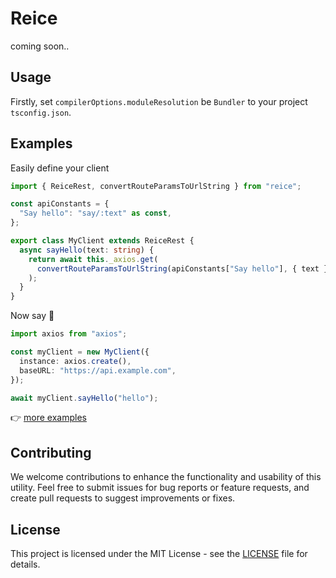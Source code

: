 # Reice

coming soon..

## Usage

Firstly, set `compilerOptions.moduleResolution` be `Bundler` to your project `tsconfig.json`.

## Examples

Easily define your client

```typescript
import { ReiceRest, convertRouteParamsToUrlString } from "reice";

const apiConstants = {
  "Say hello": "say/:text" as const,
};

export class MyClient extends ReiceRest {
  async sayHello(text: string) {
    return await this._axios.get(
      convertRouteParamsToUrlString(apiConstants["Say hello"], { text }),
    );
  }
}
```

Now say 👋

```typescript
import axios from "axios";

const myClient = new MyClient({
  instance: axios.create(),
  baseURL: "https://api.example.com",
});

await myClient.sayHello("hello");
```

👉 [more examples](./examples/)

## Contributing

We welcome contributions to enhance the functionality and usability of this utility. Feel free to submit issues for bug reports or feature requests, and create pull requests to suggest improvements or fixes.

## License

This project is licensed under the MIT License - see the [LICENSE](./LICENSE) file for details.
